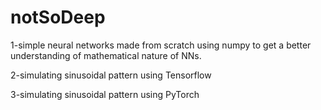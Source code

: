 # notSoDeep

1-simple neural networks made from scratch using numpy to get a better understanding of mathematical nature of NNs.

2-simulating sinusoidal pattern using Tensorflow

3-simulating sinusoidal pattern using PyTorch

